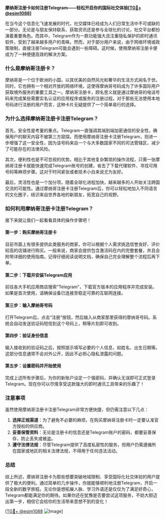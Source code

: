 **摩纳哥注册卡如何注册Telegram——轻松开启你的国际社交体验[[TG💪+ @esim1088](https://t.me/s/esim1088)]**

在当今这个信息化飞速发展的时代，社交媒体已经成为人们日常生活中不可或缺的一部分。无论是与朋友保持联系、获取资讯还是参与全球化的讨论，社交平台都扮演着重要角色。而其中，Telegram作为一款功能强大且注重隐私保护的即时通讯软件，受到了越来越多用户的青睐。然而，对于部分用户来说，由于网络环境或政策限制，直接注册Telegram可能会遇到一些障碍。这时候，使用摩纳哥注册卡便成为了一种便捷高效的解决方案。

### **什么是摩纳哥注册卡？**

摩纳哥是一个位于欧洲的小国，以其优美的自然风光和奢华的生活方式闻名于世。同时，它也拥有一个相对开放的网络环境，这使得摩纳哥号码成为了许多国际用户获取境外服务的重要工具之一。摩纳哥注册卡，顾名思义就是通过摩纳哥的电话号码来完成某些需要实名认证的应用程序或服务的注册过程。对于那些无法使用本地号码进行注册的用户而言，这种卡片无疑提供了一个简单易行的选择。

### **为什么选择摩纳哥注册卡注册Telegram？**

首先，安全性是考量的重点。Telegram一直强调其端到端加密通信的安全性，确保用户的聊天内容不被第三方窥探。而使用摩纳哥注册卡注册Telegram，则进一步增强了这一安全性，因为该号码来自一个与大多数国家不同的司法管辖区，减少了可能存在的法律风险。

其次，便利性也是不可忽视的优势。相比于其他复杂繁琐的操作流程，只需一张摩纳哥注册卡就能快速完成Telegram账号的创建，省去了下载代理软件、寻找可用号码等麻烦步骤。这对于时间紧张或者技术小白来说尤为友好。

最后，灵活性也是一个加分项。随着全球化进程加快，越来越多的人开始关注跨国交流的可能性。通过摩纳哥注册卡注册Telegram后，你可以轻松地加入不同语言的文化圈子，结识来自世界各地的新朋友，拓宽自己的视野。

### **如何利用摩纳哥注册卡注册Telegram？**

接下来就让我们一起看看具体的操作步骤吧！

#### **第一步：购买摩纳哥注册卡**
目前市面上有很多提供此类服务的商家，你可以根据个人需求挑选信誉良好、评价较高的店铺进行购买。一般来说，商家会提供包含激活码在内的完整套餐，并且会附带详细的使用指南。记得仔细阅读说明文档，确保自己完全理解整个流程后再下单。

#### **第二步：下载并安装Telegram应用**
前往各大手机应用商店搜索“Telegram”，下载官方版本的应用程序并完成安装。如果是首次使用，请确保设备已连接至稳定可靠的互联网连接。

#### **第三步：输入摩纳哥号码**
打开Telegram后，点击“注册”按钮，然后输入从商家那里获得的摩纳哥号码。系统会自动发送验证码短信到这个号码上，稍等片刻即可收到。

#### **第四步：验证身份信息**
输入接收到的验证码之后，按照提示填写必要的个人信息，如姓名、出生日期等。这部分信息通常不会对外公开，因此不必担心隐私泄露的问题。

#### **第五步：设置密码并开始使用**
完成上述所有步骤后，为你的新账户设定一个强密码，并确认无误即可正式登录Telegram。现在你可以尽情享受这款强大的即时通讯工具带来的乐趣了！

### **注意事项**

虽然使用摩纳哥注册卡注册Telegram非常方便快捷，但仍需注意以下几点：

1. **选择正规渠道**：为了避免不必要的麻烦，在购买摩纳哥注册卡时一定要认准官方授权的供应商。
2. **妥善保管资料**：无论是注册卡的信息还是Telegram账户的密码，都要妥善保存，防止丢失或被盗。
3. **遵守法律法规**：尽管Telegram提供了高度私密性的服务，但用户仍需遵循所在国家或地区的相关法律法规，不得用于任何违法活动。

### **总结**

综上所述，摩纳哥注册卡为那些想要突破地域限制、享受国际化社交体验的用户提供了极大的便利。通过简单的几步操作，你就能够顺利地注册Telegram，开启一段全新的数字旅程。无论你是想拓展人脉、学习外语还是仅仅为了满足好奇心，Telegram都能满足你的期待。如果你还在犹豫是否要尝试这项服务，不妨大胆迈出第一步，相信它会给你的生活带来意想不到的变化！

[[TG💪+ @esim1088](https://t.me/s/esim1088) ![Image](https://i.postimg.cc/4NQfJmqS/Snipaste-2025-05-13-00-14-12.png)]